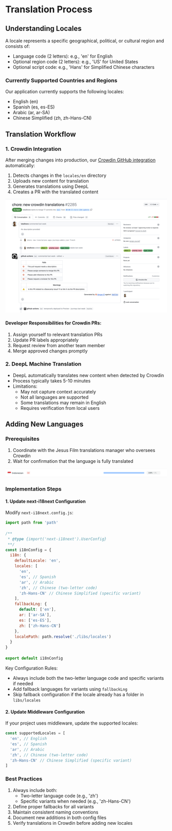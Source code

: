 # Translation Process

## Understanding Locales

A locale represents a specific geographical, political, or cultural region and consists of:

- Language code (2 letters): e.g., 'en' for English
- Optional region code (2 letters): e.g., 'US' for United States
- Optional script code: e.g., 'Hans' for Simplified Chinese characters

### Currently Supported Countries and Regions

Our application currently supports the following locales:

- English (en)
- Spanish (es, es-ES)
- Arabic (ar, ar-SA)
- Chinese Simplified (zh, zh-Hans-CN)

## Translation Workflow

### 1. Crowdin Integration

After merging changes into production, our [Crowdin GitHub integration](https://support.crowdin.com/github-integration/) automatically:

1. Detects changes in the `locales/en` directory
2. Uploads new content for translation
3. Generates translations using DeepL
4. Creates a PR with the translated content

![Crowdin Translations Process](./crowdin-translations.png)

#### Developer Responsibilities for Crowdin PRs:

1. Assign yourself to relevant translation PRs
2. Update PR labels appropriately
3. Request review from another team member
4. Merge approved changes promptly

### 2. DeepL Machine Translation

- DeepL automatically translates new content when detected by Crowdin
- Process typically takes 5-10 minutes
- Limitations:
  - May not capture context accurately
  - Not all languages are supported
  - Some translations may remain in English
  - Requires verification from local users

## Adding New Languages

### Prerequisites

1. Coordinate with the Jesus Film translations manager who oversees Crowdin
2. Wait for confirmation that the language is fully translated

![Language Translation Status](./language-translated.png)

### Implementation Steps

#### 1. Update next-i18next Configuration

Modify `next-i18next.config.js`:

```jsx
import path from 'path'

/**
 * @type {import('next-i18next').UserConfig}
 **/
const i18nConfig = {
  i18n: {
    defaultLocale: 'en',
    locales: [
      'en',
      'es', // Spanish
      'ar', // Arabic
      'zh', // Chinese (two-letter code)
      'zh-Hans-CN' // Chinese Simplified (specific variant)
    ],
    fallbackLng: {
      default: ['en'],
      ar: ['ar-SA'],
      es: ['es-ES'],
      zh: ['zh-Hans-CN']
    },
    localePath: path.resolve('./libs/locales')
  }
}

export default i18nConfig
```

Key Configuration Rules:

- Always include both the two-letter language code and specific variants if needed
- Add fallback languages for variants using `fallbackLng`
- Skip fallback configuration if the locale already has a folder in `libs/locales`

#### 2. Update Middleware Configuration

If your project uses middleware, update the supported locales:

```jsx
const supportedLocales = [
  'en', // English
  'es', // Spanish
  'ar', // Arabic
  'zh', // Chinese (two-letter code)
  'zh-Hans-CN' // Chinese Simplified (specific variant)
]
```

### Best Practices

1. Always include both:
   - Two-letter language code (e.g., 'zh')
   - Specific variants when needed (e.g., 'zh-Hans-CN')
2. Define proper fallbacks for all variants
3. Maintain consistent naming conventions
4. Document new additions in both config files
5. Verify translations in Crowdin before adding new locales
